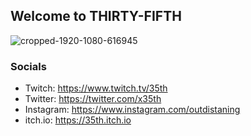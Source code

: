 ## Welcome to THIRTY-FIFTH

![cropped-1920-1080-616945](https://github.com/thirtyfifth/.github/assets/147131629/29a73b58-7ee2-48bb-aa78-64c27075ca7a)



### Socials
 - Twitch:  https://www.twitch.tv/35th
 - Twitter:   https://twitter.com/x35th
 - Instagram: https://www.instagram.com/outdistaning
 - itch.io: https://35th.itch.io
 
 
